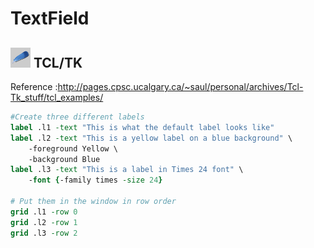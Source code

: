 # TextField

## ![tcltk](../../img/icn/tlctk32.png "TCL/TK") TCL/TK

Reference :http://pages.cpsc.ucalgary.ca/~saul/personal/archives/Tcl-Tk_stuff/tcl_examples/

```tcl
#Create three different labels
label .l1 -text "This is what the default label looks like"
label .l2 -text "This is a yellow label on a blue background" \
    -foreground Yellow \
    -background Blue
label .l3 -text "This is a label in Times 24 font" \
    -font {-family times -size 24}

# Put them in the window in row order
grid .l1 -row 0
grid .l2 -row 1
grid .l3 -row 2
```

